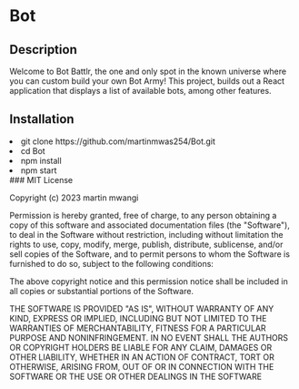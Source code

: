 # Bot
## Description
Welcome to Bot Battlr, the one and only spot in the known universe where you can custom build your own Bot Army! 
This project, builds out a React application that displays a list of available bots, among other features.
## Installation 
<li>git clone https://github.com/martinmwas254/Bot.git</li>
<li>cd Bot</li>
<li>npm install</li>
<li>npm start</li>
### MIT License

Copyright (c) 2023 martin mwangi

Permission is hereby granted, free of charge, to any person obtaining a copy
of this software and associated documentation files (the "Software"), to deal
in the Software without restriction, including without limitation the rights
to use, copy, modify, merge, publish, distribute, sublicense, and/or sell
copies of the Software, and to permit persons to whom the Software is
furnished to do so, subject to the following conditions:

The above copyright notice and this permission notice shall be included in all
copies or substantial portions of the Software.

THE SOFTWARE IS PROVIDED "AS IS", WITHOUT WARRANTY OF ANY KIND, EXPRESS OR
IMPLIED, INCLUDING BUT NOT LIMITED TO THE WARRANTIES OF MERCHANTABILITY,
FITNESS FOR A PARTICULAR PURPOSE AND NONINFRINGEMENT. IN NO EVENT SHALL THE
AUTHORS OR COPYRIGHT HOLDERS BE LIABLE FOR ANY CLAIM, DAMAGES OR OTHER
LIABILITY, WHETHER IN AN ACTION OF CONTRACT, TORT OR OTHERWISE, ARISING FROM,
OUT OF OR IN CONNECTION WITH THE SOFTWARE OR THE USE OR OTHER DEALINGS IN THE
SOFTWARE
